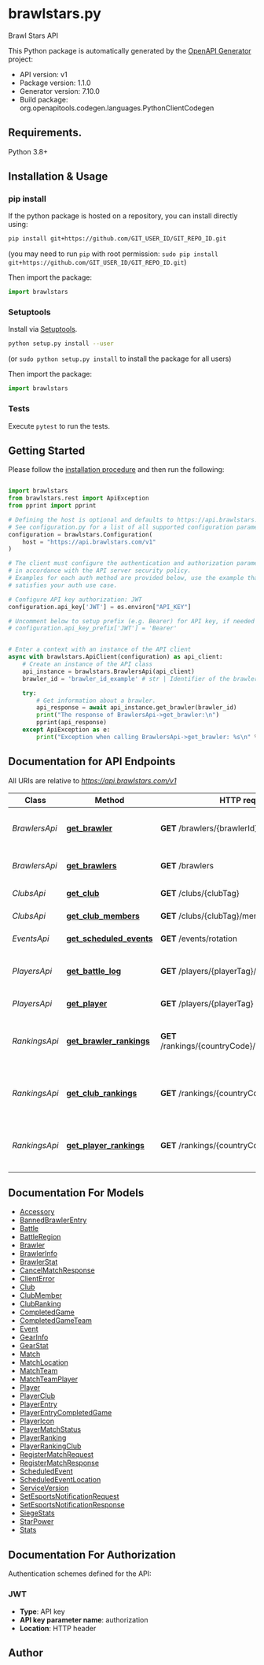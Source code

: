 # brawlstars.py
Brawl Stars API

This Python package is automatically generated by the [OpenAPI Generator](https://openapi-generator.tech) project:

- API version: v1
- Package version: 1.1.0
- Generator version: 7.10.0
- Build package: org.openapitools.codegen.languages.PythonClientCodegen

## Requirements.

Python 3.8+

## Installation & Usage
### pip install

If the python package is hosted on a repository, you can install directly using:

```sh
pip install git+https://github.com/GIT_USER_ID/GIT_REPO_ID.git
```
(you may need to run `pip` with root permission: `sudo pip install git+https://github.com/GIT_USER_ID/GIT_REPO_ID.git`)

Then import the package:
```python
import brawlstars
```

### Setuptools

Install via [Setuptools](http://pypi.python.org/pypi/setuptools).

```sh
python setup.py install --user
```
(or `sudo python setup.py install` to install the package for all users)

Then import the package:
```python
import brawlstars
```

### Tests

Execute `pytest` to run the tests.

## Getting Started

Please follow the [installation procedure](#installation--usage) and then run the following:

```python

import brawlstars
from brawlstars.rest import ApiException
from pprint import pprint

# Defining the host is optional and defaults to https://api.brawlstars.com/v1
# See configuration.py for a list of all supported configuration parameters.
configuration = brawlstars.Configuration(
    host = "https://api.brawlstars.com/v1"
)

# The client must configure the authentication and authorization parameters
# in accordance with the API server security policy.
# Examples for each auth method are provided below, use the example that
# satisfies your auth use case.

# Configure API key authorization: JWT
configuration.api_key['JWT'] = os.environ["API_KEY"]

# Uncomment below to setup prefix (e.g. Bearer) for API key, if needed
# configuration.api_key_prefix['JWT'] = 'Bearer'


# Enter a context with an instance of the API client
async with brawlstars.ApiClient(configuration) as api_client:
    # Create an instance of the API class
    api_instance = brawlstars.BrawlersApi(api_client)
    brawler_id = 'brawler_id_example' # str | Identifier of the brawler.

    try:
        # Get information about a brawler.
        api_response = await api_instance.get_brawler(brawler_id)
        print("The response of BrawlersApi->get_brawler:\n")
        pprint(api_response)
    except ApiException as e:
        print("Exception when calling BrawlersApi->get_brawler: %s\n" % e)

```

## Documentation for API Endpoints

All URIs are relative to *https://api.brawlstars.com/v1*

Class | Method | HTTP request | Description
------------ | ------------- | ------------- | -------------
*BrawlersApi* | [**get_brawler**](docs/BrawlersApi.md#get_brawler) | **GET** /brawlers/{brawlerId} | Get information about a brawler.
*BrawlersApi* | [**get_brawlers**](docs/BrawlersApi.md#get_brawlers) | **GET** /brawlers | Get list of available brawlers.
*ClubsApi* | [**get_club**](docs/ClubsApi.md#get_club) | **GET** /clubs/{clubTag} | Get club information.
*ClubsApi* | [**get_club_members**](docs/ClubsApi.md#get_club_members) | **GET** /clubs/{clubTag}/members | List club members.
*EventsApi* | [**get_scheduled_events**](docs/EventsApi.md#get_scheduled_events) | **GET** /events/rotation | Get event rotation
*PlayersApi* | [**get_battle_log**](docs/PlayersApi.md#get_battle_log) | **GET** /players/{playerTag}/battlelog | Get log of recent battles for a player.
*PlayersApi* | [**get_player**](docs/PlayersApi.md#get_player) | **GET** /players/{playerTag} | Get player information
*RankingsApi* | [**get_brawler_rankings**](docs/RankingsApi.md#get_brawler_rankings) | **GET** /rankings/{countryCode}/brawlers/{brawlerId} | Get brawler rankings for a country or global rankings.
*RankingsApi* | [**get_club_rankings**](docs/RankingsApi.md#get_club_rankings) | **GET** /rankings/{countryCode}/clubs | Get club rankings for a country or global rankings.
*RankingsApi* | [**get_player_rankings**](docs/RankingsApi.md#get_player_rankings) | **GET** /rankings/{countryCode}/players | Get player rankings for a country or global rankings.


## Documentation For Models

 - [Accessory](docs/Accessory.md)
 - [BannedBrawlerEntry](docs/BannedBrawlerEntry.md)
 - [Battle](docs/Battle.md)
 - [BattleRegion](docs/BattleRegion.md)
 - [Brawler](docs/Brawler.md)
 - [BrawlerInfo](docs/BrawlerInfo.md)
 - [BrawlerStat](docs/BrawlerStat.md)
 - [CancelMatchResponse](docs/CancelMatchResponse.md)
 - [ClientError](docs/ClientError.md)
 - [Club](docs/Club.md)
 - [ClubMember](docs/ClubMember.md)
 - [ClubRanking](docs/ClubRanking.md)
 - [CompletedGame](docs/CompletedGame.md)
 - [CompletedGameTeam](docs/CompletedGameTeam.md)
 - [Event](docs/Event.md)
 - [GearInfo](docs/GearInfo.md)
 - [GearStat](docs/GearStat.md)
 - [Match](docs/Match.md)
 - [MatchLocation](docs/MatchLocation.md)
 - [MatchTeam](docs/MatchTeam.md)
 - [MatchTeamPlayer](docs/MatchTeamPlayer.md)
 - [Player](docs/Player.md)
 - [PlayerClub](docs/PlayerClub.md)
 - [PlayerEntry](docs/PlayerEntry.md)
 - [PlayerEntryCompletedGame](docs/PlayerEntryCompletedGame.md)
 - [PlayerIcon](docs/PlayerIcon.md)
 - [PlayerMatchStatus](docs/PlayerMatchStatus.md)
 - [PlayerRanking](docs/PlayerRanking.md)
 - [PlayerRankingClub](docs/PlayerRankingClub.md)
 - [RegisterMatchRequest](docs/RegisterMatchRequest.md)
 - [RegisterMatchResponse](docs/RegisterMatchResponse.md)
 - [ScheduledEvent](docs/ScheduledEvent.md)
 - [ScheduledEventLocation](docs/ScheduledEventLocation.md)
 - [ServiceVersion](docs/ServiceVersion.md)
 - [SetEsportsNotificationRequest](docs/SetEsportsNotificationRequest.md)
 - [SetEsportsNotificationResponse](docs/SetEsportsNotificationResponse.md)
 - [SiegeStats](docs/SiegeStats.md)
 - [StarPower](docs/StarPower.md)
 - [Stats](docs/Stats.md)


<a id="documentation-for-authorization"></a>
## Documentation For Authorization


Authentication schemes defined for the API:
<a id="JWT"></a>
### JWT

- **Type**: API key
- **API key parameter name**: authorization
- **Location**: HTTP header


## Author




